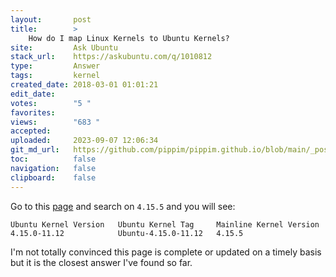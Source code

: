 ```yaml
---
layout:       post
title:        >
    How do I map Linux Kernels to Ubuntu Kernels?
site:         Ask Ubuntu
stack_url:    https://askubuntu.com/q/1010812
type:         Answer
tags:         kernel
created_date: 2018-03-01 01:01:21
edit_date:    
votes:        "5 "
favorites:    
views:        "683 "
accepted:     
uploaded:     2023-09-07 12:06:34
git_md_url:   https://github.com/pippim/pippim.github.io/blob/main/_posts/2018/2018-03-01-How-do-I-map-Linux-Kernels-to-Ubuntu-Kernels_.md
toc:          false
navigation:   false
clipboard:    false
---
```


Go to this [page][1] and search on `4.15.5` and you will see:

``` 
Ubuntu Kernel Version   Ubuntu Kernel Tag     Mainline Kernel Version
4.15.0-11.12            Ubuntu-4.15.0-11.12	  4.15.5
```

I'm not totally convinced this page is complete or updated on a timely basis but it is the closest answer I've found so far.

  [1]: https://people.canonical.com/~kernel/info/kernel-version-map.html
